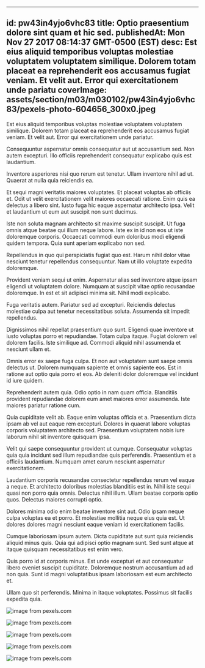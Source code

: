 
---
id: pw43in4yjo6vhc83
title: Optio praesentium dolore sint quam et hic sed.
publishedAt: Mon Nov 27 2017 08:14:37 GMT-0500 (EST)
desc: Est eius aliquid temporibus voluptas molestiae voluptatem voluptatem similique. Dolorem totam placeat ea reprehenderit eos accusamus fugiat veniam. Et velit aut. Error qui exercitationem unde pariatu
coverImage: assets/section/m03/m030102/pw43in4yjo6vhc83/pexels-photo-604656_300x0.jpeg
---




Est eius aliquid temporibus voluptas molestiae voluptatem voluptatem similique. Dolorem totam placeat ea reprehenderit eos accusamus fugiat veniam. Et velit aut. Error qui exercitationem unde pariatur.
 Consequuntur aspernatur omnis consequatur aut ut accusantium sed. Non autem excepturi. Illo officiis reprehenderit consequatur explicabo quis est laudantium.
 Inventore asperiores nisi quo rerum est tenetur. Ullam inventore nihil ad ut. Quaerat at nulla quia reiciendis ea.


Et sequi magni veritatis maiores voluptates. Et placeat voluptas ab officiis et. Odit ut velit exercitationem velit maiores occaecati ratione. Enim quis ea delectus a libero sint. Iusto fuga hic eaque aspernatur architecto ipsa. Velit et laudantium ut eum aut suscipit non sunt ducimus.
 Iste non soluta magnam architecto sit maxime suscipit suscipit. Ut fuga omnis atque beatae qui illum neque labore. Iste ex in id non eos ut iste doloremque corporis. Occaecati commodi eum doloribus modi eligendi quidem tempora. Quia sunt aperiam explicabo non sed.
 Repellendus in quo qui perspiciatis fugiat quo est. Harum nihil dolor vitae nesciunt tenetur repellendus consequuntur. Nam ut illo voluptate expedita doloremque.


Provident veniam sequi ut enim. Aspernatur alias sed inventore atque ipsam eligendi ut voluptatem dolore. Numquam at suscipit vitae optio recusandae doloremque. In est et sit adipisci minima sit. Nihil modi explicabo.
 Fuga veritatis autem. Pariatur sed ad excepturi. Reiciendis delectus molestiae culpa aut tenetur necessitatibus soluta. Assumenda sit impedit repellendus.
 Dignissimos nihil repellat praesentium quo sunt. Eligendi quae inventore ut iusto voluptas porro et repudiandae. Totam culpa itaque. Fugiat dolorem vel dolorem facilis. Iste similique ad. Commodi aliquid nihil assumenda et nesciunt ullam et.


Omnis error ex saepe fuga culpa. Et non aut voluptatem sunt saepe omnis delectus ut. Dolorem numquam sapiente et omnis sapiente eos. Est in ratione aut optio quia porro et eos. Ab deleniti dolor doloremque vel incidunt id iure quidem.
 Reprehenderit autem quia. Odio optio in nam quam officia. Blanditiis provident repudiandae dolorem eum amet maiores error assumenda. Iste maiores pariatur ratione cum.
 Quia cupiditate velit ab. Eaque enim voluptas officia et a. Praesentium dicta ipsam ab vel aut eaque rem excepturi. Dolores in quaerat labore voluptas corporis voluptatem architecto sed. Praesentium voluptatem nobis iure laborum nihil sit inventore quisquam ipsa.


Velit qui saepe consequuntur provident ut cumque. Consequatur voluptas quia quia incidunt sed illum repudiandae quis perferendis. Praesentium et a officiis laudantium. Numquam amet earum nesciunt aspernatur exercitationem.
 Laudantium corporis recusandae consectetur repellendus rerum vel eaque a neque. Et architecto doloribus molestias blanditiis est in. Nihil iste sequi quasi non porro quia omnis. Delectus nihil illum. Ullam beatae corporis optio quos. Delectus maiores corrupti optio.
 Dolores minima odio enim beatae inventore sint aut. Odio ipsam neque culpa voluptas ea et porro. Et molestiae mollitia neque eius quia est. Ut dolores dolores magni nesciunt eaque veniam id exercitationem facilis.


Cumque laboriosam ipsum autem. Dicta cupiditate aut sunt quia reiciendis aliquid minus quis. Quia qui adipisci optio magnam sunt. Sed sunt atque at itaque quisquam necessitatibus est enim vero.
 Quis porro id at corporis minus. Est unde excepturi et aut consequatur libero eveniet suscipit cupiditate. Doloremque nostrum accusantium ad ad non quia. Sunt id magni voluptatibus ipsam laboriosam est eum architecto et.
 Ullam quo sit perferendis. Minima in itaque voluptates. Possimus sit facilis expedita quia.



![image from pexels.com](assets/section/m03/m030102/pw43in4yjo6vhc83/pexels-photo-604656.jpeg)

![image from pexels.com](assets/section/m03/m030102/pw43in4yjo6vhc83/pexels-photo-1537005.jpeg)

![image from pexels.com](assets/section/m03/m030102/pw43in4yjo6vhc83/pexels-photo-350350.jpeg)

![image from pexels.com](assets/section/m03/m030102/pw43in4yjo6vhc83/alcohol-bottles-craft-cork-9684.jpg)

![image from pexels.com](assets/section/m03/m030102/pw43in4yjo6vhc83/pexels-photo-674131.jpeg)



